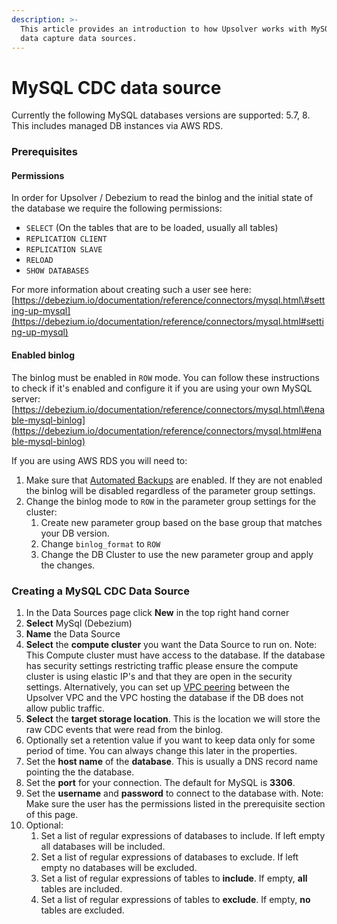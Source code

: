 ```yaml
---
description: >-
  This article provides an introduction to how Upsolver works with MySQL change
  data capture data sources.
---
```


# MySQL CDC data source

Currently the following MySQL databases versions are supported: 5.7, 8. This includes managed DB instances via AWS RDS.

### Prerequisites

#### Permissions

In order for Upsolver / Debezium to read the binlog and the initial state of the database we require the following permissions:

* `SELECT` \(On the tables that are to be loaded, usually all tables\)
* `REPLICATION CLIENT`
* `REPLICATION SLAVE`
* `RELOAD`
* `SHOW DATABASES`

For more information about creating such a user see here: [https://debezium.io/documentation/reference/connectors/mysql.html\#setting-up-mysql](https://debezium.io/documentation/reference/connectors/mysql.html#setting-up-mysql)

#### Enabled binlog

The binlog must be enabled in `ROW` mode. You can follow these instructions to check if it's enabled and configure it if you are using your own MySQL server: [https://debezium.io/documentation/reference/connectors/mysql.html\#enable-mysql-binlog](https://debezium.io/documentation/reference/connectors/mysql.html#enable-mysql-binlog)

If you are using AWS RDS you will need to:

1. Make sure that [Automated Backups](https://docs.aws.amazon.com/AmazonRDS/latest/UserGuide/USER_WorkingWithAutomatedBackups.html) are enabled. If they are not enabled the binlog will be disabled regardless of the parameter group settings.
2. Change the binlog mode to `ROW` in the parameter group settings for the cluster:
   1. Create new parameter group based on the base group that matches your DB version.
   2. Change `binlog_format` to `ROW`
   3. Change the DB Cluster to use the new parameter group and apply the changes. 

### Creating a MySQL CDC Data Source

1. In the Data Sources page click **New** in the top right hand corner
2. **Select** MySql \(Debezium\)
3. **Name** the Data Source
4. **Select** the **compute cluster** you want the Data Source to run on.  Note: This Compute cluster must have access to the database. If the database has security settings restricting traffic please ensure the compute cluster is using elastic IP's and that they are open in the security settings. Alternatively, you can set up [VPC peering](../../getting-started/upsolver-aws-deployment-guide/vpc-peering.md) between the Upsolver VPC and the VPC hosting the database if the DB does not allow public traffic.
5. **Select** the **target storage location**. This is the location we will store the raw CDC events that were read from the binlog. 
6. Optionally set a retention value if you want to keep data only for some period of time. You can always change this later in the properties.
7. Set the **host name** of the **database**. This is usually a DNS record name pointing the the database. 
8. Set the **port** for your connection. The default for MySQL is **3306**.
9. Set the **username** and **password** to connect to the database with. Note: Make sure the user has the permissions listed in the prerequisite section of this page. 
10. Optional:
    1. Set a list of regular expressions of databases to include. If left empty all databases will be included. 
    2. Set a list of regular expressions of databases to exclude. If left empty no databases will be excluded.
    3. Set a list of regular expressions of tables to **include**. If empty, **all** tables are included.
    4. Set a list of regular expressions of tables to **exclude**. If empty, **no** tables are excluded.

